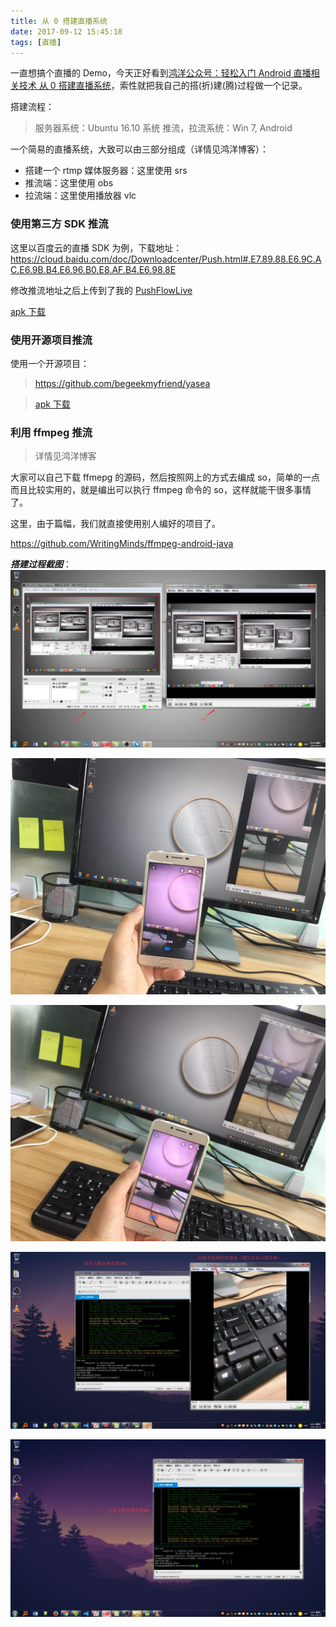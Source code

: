 ```yaml
---
title: 从 0 搭建直播系统
date: 2017-09-12 15:45:18
tags: [直播]
---
```


一直想搞个直播的 Demo，今天正好看到[鸿洋公众号：轻松入门 Android 直播相关技术 从 0 搭建直播系统](http://blog.csdn.net/lmj623565791/article/details/77937483)，索性就把我自己的搭(折)建(腾)过程做一个记录。

搭建流程：

> 服务器系统：Ubuntu 16.10 系统
推流，拉流系统：Win 7, Android

一个简易的直播系统，大致可以由三部分组成（详情见鸿洋博客）：

- 搭建一个 rtmp 媒体服务器：这里使用 srs
- 推流端：这里使用 obs
- 拉流端：这里使用播放器 vlc

### 使用第三方 SDK 推流
这里以百度云的直播 SDK 为例，下载地址： 
https://cloud.baidu.com/doc/Downloadcenter/Push.html#.E7.89.88.E6.9C.AC.E6.9B.B4.E6.96.B0.E8.AF.B4.E6.98.8E

修改推流地址之后上传到了我的 [PushFlowLive](https://github.com/yangxiaoge/PushFlowLive)

[apk 下载](https://github.com/yangxiaoge/Zz_Application/raw/master/gif_public/%E4%BB%8E%200%20%E6%90%AD%E5%BB%BA%E7%9B%B4%E6%92%AD%E7%B3%BB%E7%BB%9F/apk/baidu-livecamera-%E6%8E%A8%E6%B5%81.apk)

### 使用开源项目推流

使用一个开源项目：

> https://github.com/begeekmyfriend/yasea

> [apk 下载](https://github.com/yangxiaoge/Zz_Application/raw/master/gif_public/%E4%BB%8E%200%20%E6%90%AD%E5%BB%BA%E7%9B%B4%E6%92%AD%E7%B3%BB%E7%BB%9F/apk/yasea-推流.apk)

### 利用 ffmpeg 推流
> 详情见鸿洋博客

大家可以自己下载 ffmepg 的源码，然后按照网上的方式去编成 so，简单的一点而且比较实用的，就是编出可以执行 ffmpeg 命令的 so，这样就能干很多事情了。

这里，由于篇幅，我们就直接使用别人编好的项目了。

https://github.com/WritingMinds/ffmpeg-android-java

***搭建过程截图***：
![](https://raw.githubusercontent.com/yangxiaoge/Zz_Application/fc9482b0e15cf82aa60e0a7b943e41d22cac09c9/gif_public/%E4%BB%8E%200%20%E6%90%AD%E5%BB%BA%E7%9B%B4%E6%92%AD%E7%B3%BB%E7%BB%9F/photo_2017-09-12_14-43-43.jpg)

![利用手机端推流，电脑端通过 VLC 拉流](https://raw.githubusercontent.com/yangxiaoge/Zz_Application/fc9482b0e15cf82aa60e0a7b943e41d22cac09c9/gif_public/%E4%BB%8E%200%20%E6%90%AD%E5%BB%BA%E7%9B%B4%E6%92%AD%E7%B3%BB%E7%BB%9F/photo_2017-09-12_14-43-51.jpg)

![利用手机端推流，电脑端通过 VLC 拉流](https://raw.githubusercontent.com/yangxiaoge/Zz_Application/fc9482b0e15cf82aa60e0a7b943e41d22cac09c9/gif_public/%E4%BB%8E%200%20%E6%90%AD%E5%BB%BA%E7%9B%B4%E6%92%AD%E7%B3%BB%E7%BB%9F/photo_2017-09-12_14-43-57.jpg)

![利用手机端推流，电脑端通过 VLC 拉流](https://raw.githubusercontent.com/yangxiaoge/Zz_Application/fc9482b0e15cf82aa60e0a7b943e41d22cac09c9/gif_public/%E4%BB%8E%200%20%E6%90%AD%E5%BB%BA%E7%9B%B4%E6%92%AD%E7%B3%BB%E7%BB%9F/photo_2017-09-12_14-44-02.jpg)

![](https://raw.githubusercontent.com/yangxiaoge/Zz_Application/fc9482b0e15cf82aa60e0a7b943e41d22cac09c9/gif_public/%E4%BB%8E%200%20%E6%90%AD%E5%BB%BA%E7%9B%B4%E6%92%AD%E7%B3%BB%E7%BB%9F/photo_2017-09-12_14-44-04.jpg)
